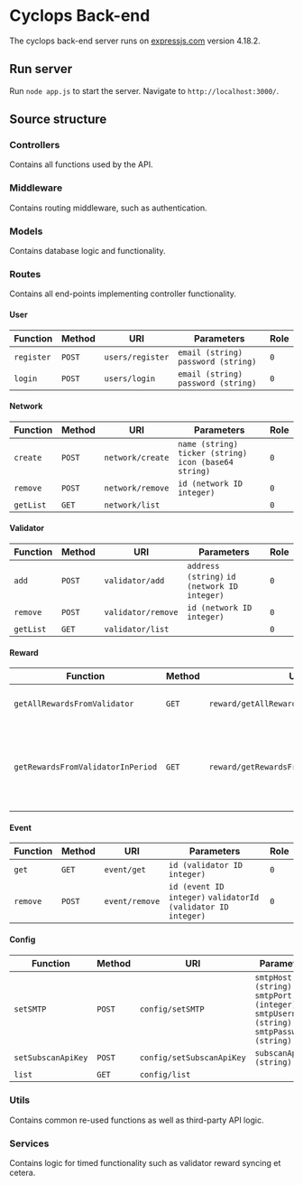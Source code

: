 # Cyclops Back-end

The cyclops back-end server runs on [expressjs.com](https://expressjs.com/) version 4.18.2.

## Run server

Run `node app.js` to start the server. Navigate to `http://localhost:3000/`.

## Source structure

### Controllers
Contains all functions used by the API.

### Middleware
Contains routing middleware, such as authentication.

### Models
Contains database logic and functionality.

### Routes
Contains all end-points implementing controller functionality.

#### User

| Function      | Method     | URI              | Parameters                                                       | Role  |
|---------------|------------|------------------|------------------------------------------------------------------|-------|
| `register`    | `POST`     | `users/register` | `email (string)` `password (string)`                             | `0`   |
| `login`       | `POST`     | `users/login`    | `email (string)` `password (string)`                             | `0`   |

#### Network

| Function                          | Method     | URI                                      | Parameters                                                       | Role  |
|-----------------------------------|------------|------------------------------------------|------------------------------------------------------------------|-------|
| `create`                          | `POST`     | `network/create`                         | `name (string)` `ticker (string)` `icon (base64 string)`         | `0`   |
| `remove`                          | `POST`     | `network/remove`                         | `id (network ID integer)`                                        | `0`   |
| `getList`                         | `GET`      | `network/list`                           |                                                                  | `0`   |

#### Validator

| Function                          | Method     | URI                                      | Parameters                                                       | Role  |
|-----------------------------------|------------|------------------------------------------|------------------------------------------------------------------|-------|
| `add`                             | `POST`     | `validator/add`                          | `address (string)` `id (network ID integer)`                     | `0`   |
| `remove`                          | `POST`     | `validator/remove`                       | `id (network ID integer)`                                        | `0`   |
| `getList`                         | `GET`      | `validator/list`                         |                                                                  | `0`   |

#### Reward

| Function                          | Method     | URI                                      | Parameters                                                       | Role  |
|-----------------------------------|------------|------------------------------------------|------------------------------------------------------------------|-------|
| `getAllRewardsFromValidator`      | `GET`      | `reward/getAllRewardsFromValidator`      | `id (validator ID integer)`                                      | `0`   |
| `getRewardsFromValidatorInPeriod` | `GET`      | `reward/getRewardsFromValidatorInPeriod` | `id (validator ID integer)` `start (unixtime string)` `end (unixtime string)` | `0`   |

#### Event

| Function                          | Method     | URI                                      | Parameters                                                       | Role  |
|-----------------------------------|------------|------------------------------------------|------------------------------------------------------------------|-------|
| `get`                             | `GET`      | `event/get`                              | `id (validator ID integer)`                                      | `0`   |
| `remove`                          | `POST`     | `event/remove`                           | `id (event ID integer)` `validatorId (validator ID integer)`     | `0`   |

#### Config

| Function                          | Method     | URI                                      | Parameters                                                       | Role  |
|-----------------------------------|------------|------------------------------------------|------------------------------------------------------------------|-------|
| `setSMTP`                         | `POST`     | `config/setSMTP`                         | `smtpHost (string)` `smtpPort (integer)` `smtpUsername (string)` `smtpPassword (string)` | `1`   |
| `setSubscanApiKey`                | `POST`      | `config/setSubscanApiKey`               | `subscanApiKey (string)` | `1`   |
| `list`                | `GET`      | `config/list`               |  | `1`   |

### Utils
Contains common re-used functions as well as third-party API logic.

### Services
Contains logic for timed functionality such as validator reward syncing et cetera.
